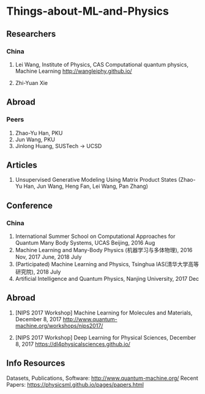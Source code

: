 # Things-about-ML-and-Physics

## Researchers
### China
1. Lei Wang, Institute of Physics, CAS
Computational quantum physics, Machine Learning
http://wangleiphy.github.io/

2. Zhi-Yuan Xie

## Abroad

### Peers
1. Zhao-Yu Han, PKU
2. Jun Wang, PKU
3. Jinlong Huang, SUSTech -> UCSD

## Articles
1. Unsupervised Generative Modeling Using Matrix Product States (Zhao-Yu Han, Jun Wang, Heng Fan, Lei Wang, Pan Zhang)

## Conference
### China
1. International Summer School on Computational Approaches for Quantum Many Body Systems, UCAS Beijing, 2016 Aug
2. Machine Learning and Many-Body Physics (机器学习与多体物理), 2016 Nov, 2017 June, 2018 July
3. (Participated) Machine Learning and Physics, Tsinghua IAS(清华大学高等研究院), 2018 July
4. Artificial Intelligence and Quantum Physics, Nanjing University, 2017 Dec

## Abroad
1. [NIPS 2017 Workshop] Machine Learning for Molecules and Materials, December 8, 2017
http://www.quantum-machine.org/workshops/nips2017/

2. [NIPS 2017 Workshop] Deep Learning for Physical Sciences, December 8, 2017
https://dl4physicalsciences.github.io/

## Info Resources
Datasets, Publications, Software: http://www.quantum-machine.org/
Recent Papers: https://physicsml.github.io/pages/papers.html
